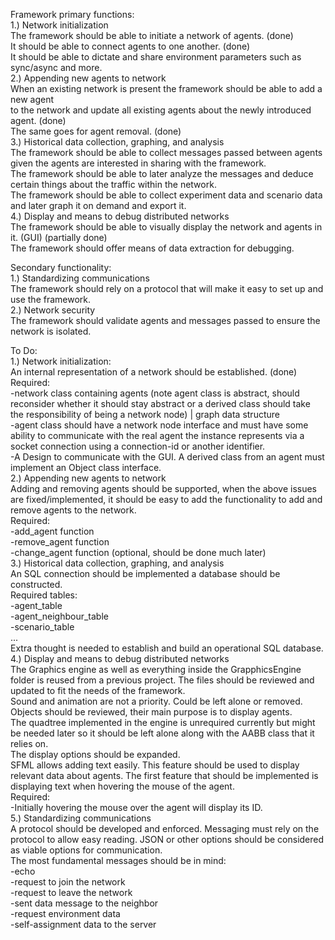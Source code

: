 Framework primary functions:  
	1.) Network initialization  
		The framework should be able to initiate a network of agents. (done)  
		It should be able to connect agents to one another.	(done)  
		It should be able to dictate and share environment parameters such as sync/async and more.  
	2.) Appending new agents to network  
		When an existing network is present the framework should be able to add a new agent  
		to the network and update all existing agents about the newly introduced agent.	 (done)  
		The same goes for agent removal. (done)  
	3.) Historical data collection, graphing, and analysis  
		The framework should be able to collect messages passed between agents given the agents are interested in sharing with the framework.  
		The framework should be able to later analyze the messages and deduce certain things about the traffic within the network.  
		The framework should be able to collect experiment data and scenario data and later graph it on demand and export it.  
	4.) Display and means to debug distributed networks  
		The framework should be able to visually display the network and agents in it. (GUI) (partially done)  
		The framework should offer means of data extraction for debugging.  
    
Secondary functionality:  
	1.) Standardizing communications  
		The framework should rely on a protocol that will make it easy to set up and use the framework.  
	2.) Network security  
		The framework should validate agents and messages passed to ensure the network is isolated.  
	  
    

To Do:  
1.) Network initialization:  
	An internal representation of a network should be established. (done)  
		Required:  
		-network class containing agents (note agent class is abstract, should reconsider whether it should stay abstract or a derived class should take the responsibility of being a network node) | graph data structure  
		-agent class should have a network node interface and must have some ability to communicate with the real agent the instance represents via a socket connection using a connection-id or another identifier.  
		-A Design to communicate with the GUI. A derived class from an agent must implement an Object class interface.    
2.) Appending new agents to network  
	Adding and removing agents should be supported, when the above issues are fixed/implemented, it should be easy to add the functionality to add and remove agents to the network.  
		Required:  
		-add_agent function  
		-remove_agent function  
		-change_agent function (optional, should be done much later)  
3.) Historical data collection, graphing, and analysis  
	An SQL connection should be implemented a database should be constructed.  
		Required tables:  
		-agent_table  
		-agent_neighbour_table  
		-scenario_table  
		...  
	Extra thought is needed to establish and build an operational SQL database.  
4.) Display and means to debug distributed networks  
	The Graphics engine as well as everything inside the GrapphicsEngine folder is reused from a previous project. The files should be reviewed and updated to fit the needs of the framework.  
	Sound and animation are not a priority. Could be left alone or removed. Objects should be reviewed, their main purpose is to display agents.  
	The quadtree implemented in the engine is unrequired currently but might be needed later so it should be left alone along with the AABB class that it relies on.  
	The display options should be expanded.  
	SFML allows adding text easily. This feature should be used to display relevant data about agents. The first feature that should be implemented is displaying text when hovering the mouse of the agent.  
		Required:  
		-Initially hovering the mouse over the agent will display its ID.  
5.) Standardizing communications  
	A protocol should be developed and enforced. Messaging must rely on the protocol to allow easy reading. JSON or other options should be considered as viable options for communication.  
	The most fundamental messages should be in mind:  
	-echo  
	-request to join the network  
	-request to leave the network  
	-sent data message to the neighbor  
	-request environment data  
	-self-assignment data to the server  
